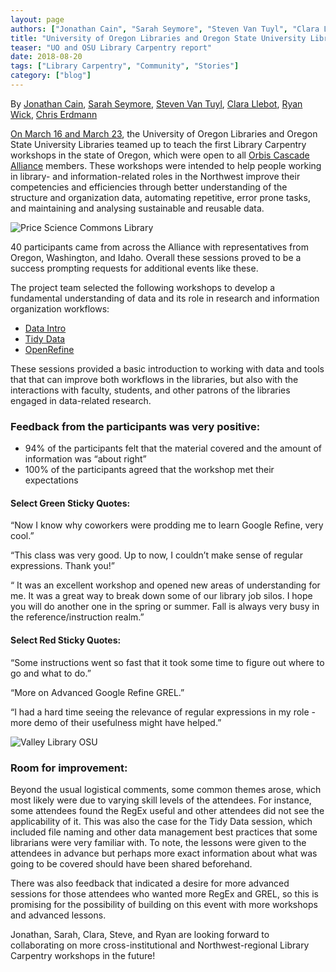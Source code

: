 ```yaml
---
layout: page
authors: ["Jonathan Cain", "Sarah Seymore", "Steven Van Tuyl", "Clara Llebot", "Ryan Wick", "Chris Erdmann"]
title: "University of Oregon Libraries and Oregon State University Libraries Team Up to Teach First Library Carpentry Workshop in Oregon"
teaser: "UO and OSU Library Carpentry report"
date: 2018-08-20
tags: ["Library Carpentry", "Community", "Stories"]
category: ["blog"]
---
```



By [Jonathan Cain](https://library.uoregon.edu/users/jocain), [Sarah Seymore](https://twitter.com/saraheseymore), [Steven Van Tuyl](https://twitter.com/badgerbouse), [Clara Llebot](https://osulibrary.oregonstate.edu/staff/llebotlc), [Ryan Wick](https://twitter.com/ryanwick), [Chris Erdmann](https://twitter.com/libcce)


[On March 16 and March 23](https://researchguides.uoregon.edu/c.php?g=818716&p=5843136 ), the University of Oregon Libraries and Oregon State University Libraries teamed up to teach the first Library Carpentry workshops in the state of Oregon, which were open to all [Orbis Cascade Alliance](https://www.orbiscascade.org/) members. These workshops were intended to help people working in library- and information-related roles in the Northwest improve their competencies and efficiencies through better understanding of the structure and organization data, automating repetitive, error prone tasks, and maintaining and analysing sustainable and reusable data.  

![Price Science Commons Library](/images/price-science-commons-library-web-169_0.jpg)  

40 participants came from across the Alliance with representatives from Oregon, Washington, and Idaho. Overall these sessions proved to be a success prompting requests for additional events like these. 

The project team selected the following workshops to develop a fundamental understanding of data and its role in research and information organization workflows:

* [Data Intro](https://librarycarpentry.github.io/lc-data-intro/)
* [Tidy Data](https://librarycarpentry.github.io/lc-spreadsheets/)
* [OpenRefine](https://librarycarpentry.github.io/lc-open-refine/)

These sessions provided a basic introduction to working with data and tools that that can improve both workflows in the libraries, but also with the interactions with faculty, students, and other patrons of the libraries engaged in data-related research.

### Feedback from the participants was very positive:

* 94% of the participants felt that the material covered and the amount of information was “about right”
* 100% of the participants agreed that the workshop met their expectations

#### Select Green Sticky Quotes:

“Now I know why coworkers were prodding me to learn Google Refine, very cool.”

“This class was very good. Up to now, I couldn’t make sense of regular expressions. Thank you!”

“ It was an excellent workshop and opened new areas of understanding for me.
It was a great way to break down some of our library job silos. I hope you will do another one in the spring or summer.  Fall is always very busy in the reference/instruction realm.”


#### Select Red Sticky Quotes:

“Some instructions went so fast that it took some time to figure out where to go and what to do.”

“More on Advanced Google Refine GREL.”

“I had a hard time seeing the relevance of regular expressions in my role - more demo of their usefulness might have helped.”

![Valley Library OSU](/images/The_Valley_Library_OSU.png)  

### Room for improvement:

Beyond the usual logistical comments, some common themes arose, which most likely were due to varying skill levels of the attendees. For instance, some attendees found the RegEx useful and other attendees did not see the applicability of it. This was also the case for the Tidy Data session, which included file naming and other data management best practices that some librarians were very familiar with. To note, the lessons were given to the attendees in advance but perhaps more exact information about what was going to be covered should have been shared beforehand. 

There was also feedback that indicated a desire for more advanced sessions for those attendees who wanted more RegEx and GREL, so this is promising for the possibility of building on this event with more workshops and advanced lessons. 

Jonathan, Sarah, Clara, Steve, and Ryan are looking forward to collaborating on more cross-institutional and Northwest-regional Library Carpentry workshops in the future!
